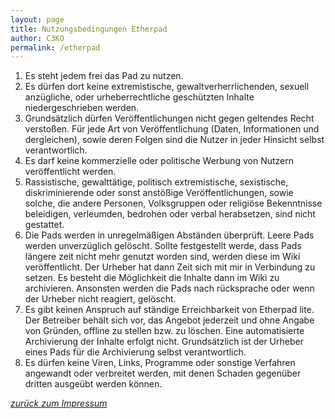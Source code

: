 ```yaml
---
layout: page
title: Nutzungsbedingungen Etherpad
author: C3KO
permalink: /etherpad
---
```


1. Es steht jedem frei das Pad zu nutzen.
2. Es dürfen dort keine extremistische, gewaltverherrlichenden, sexuell anzügliche, oder urheberrechtliche geschützten Inhalte niedergeschrieben werden.
3. Grundsätzlich dürfen Veröffentlichungen nicht gegen geltendes Recht verstoßen. Für jede Art von Veröffentlichung (Daten, Informationen und dergleichen), sowie deren Folgen sind die Nutzer in jeder Hinsicht selbst verantwortlich.
4. Es darf keine kommerzielle oder politische Werbung von Nutzern veröffentlicht werden.
5. Rassistische, gewalttätige, politisch extremistische, sexistische, diskriminierende oder sonst anstößige Veröffentlichungen, sowie solche, die andere Personen, Volksgruppen oder religiöse Bekenntnisse beleidigen, verleumden, bedrohen oder verbal herabsetzen, sind nicht gestattet.
6. Die Pads werden in unregelmäßigen Abständen überprüft. Leere Pads werden unverzüglich gelöscht. Sollte festgestellt werde, dass Pads längere zeit nicht mehr genutzt worden sind, werden diese im Wiki veröffentlicht. Der Urheber hat dann Zeit sich mit mir in Verbindung zu setzen. Es besteht die Möglichkeit die Inhalte dann im Wiki zu archivieren. Ansonsten werden die Pads nach rücksprache oder wenn der Urheber nicht reagiert, gelöscht.
7. Es gibt keinen Anspruch auf ständige Erreichbarkeit von Etherpad lite. Der Betreiber behält sich vor, das Angebot jederzeit und ohne Angabe von Gründen, offline zu stellen bzw. zu löschen. Eine automatisierte Archivierung der Inhalte erfolgt nicht. Grundsätzlich ist der Urheber eines Pads für die Archivierung selbst verantwortlich.
8. Es dürfen keine Viren, Links, Programme oder sonstige Verfahren angewandt oder verbreitet werden, mit denen Schaden gegenüber dritten ausgeübt werden können.

*[zurück zum Impressum](imprint)*

